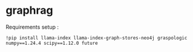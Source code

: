# graphrag

Requirements setup :
```
!pip install llama-index llama-index-graph-stores-neo4j graspologic numpy==1.24.4 scipy==1.12.0 future
```
